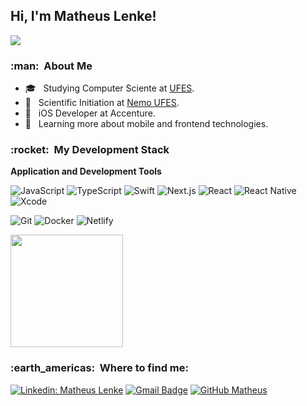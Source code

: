<h2>Hi, I'm Matheus Lenke! </h2>

![](https://komarev.com/ghpvc/?username=matheuslenke&color=006bed)

<h3> :man: &nbsp;About Me </h3>

- 🎓 &nbsp; Studying Computer Sciente at <a href="https://www.ufes.br/">UFES</a>.
- 💼 &nbsp; Scientific Initiation at <a href="https://nemo.inf.ufes.br">Nemo UFES</a>.
- 💼 &nbsp; iOS Developer at Accenture.
- 🌱 &nbsp; Learning more about mobile and frontend technologies.

<h3> :rocket: &nbsp;My Development Stack </h3>

**Application and Development Tools**

  ![JavaScript](https://img.shields.io/badge/JavaScript-323330?style=for-the-badge&logo=javascript&logoColor=F7DF1E)
  ![TypeScript](https://img.shields.io/badge/TypeScript-007ACC?style=for-the-badge&logo=typescript&logoColor=white)
  ![Swift](https://img.shields.io/badge/Swift-FA7343?style=for-the-badge&logo=swift&logoColor=white)
  ![Next.js](https://img.shields.io/badge/next.js-000000?style=for-the-badge&logo=nextdotjs&logoColor=white)
  ![React](https://img.shields.io/badge/React-20232A?style=for-the-badge&logo=react&logoColor=61DAFB)
  ![React Native](https://img.shields.io/badge/React_Native-20232A?style=for-the-badge&logo=react&logoColor=61DAFB)\
  ![Xcode](https://img.shields.io/badge/Xcode-007ACC?style=flat-square&logo=Xcode&logoColor=white)

  ![Git](https://img.shields.io/badge/Git-F05032?style=for-the-badge&logo=git&logoColor=white)
  ![Docker](https://img.shields.io/badge/Docker-2CA5E0?style=for-the-badge&logo=docker&logoColor=white)
  ![Netlify](https://img.shields.io/badge/Netlify-00C7B7?style=for-the-badge&logo=netlify&logoColor=white)


<a href="https://github.com/matheuslenke">

  <img height="180em" src="https://github-readme-stats.vercel.app/api?username=matheuslenke&theme=dracula&show_icons=true" />
</a>

<br/>

<h3> :earth_americas: &nbsp;Where to find me: </h3> 

[![Linkedin: Matheus Lenke](https://img.shields.io/badge/-matheuslenke-blue?style=flat-square&logo=Linkedin&logoColor=white&link=https://www.linkedin.com/in/matheus-lenke-coutinho-492a4b15a/)](https://www.linkedin.com/in/matheus-lenke-coutinho-492a4b15a/)
[![Gmail Badge](https://img.shields.io/badge/-matheuslenke@gmail.com-006bed?style=flat-square&logo=Gmail&logoColor=white&link=mailto:matheuslenke@gmail.com)](mailto:matheuslenke@gmail.com)
[![GitHub Matheus]( https://img.shields.io/github/followers/Matheuslenke?label=follow&style=social)](https://github.com/matheuslenke)
